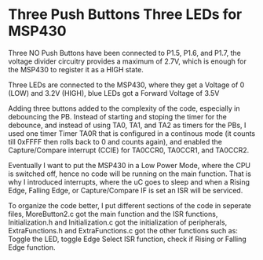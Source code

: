 # Three Push Buttons Three LEDs for MSP430

Three NO Push Buttons have been connected to P1.5, P1.6, and P1.7, the voltage divider circuitry provides a maximum of 2.7V, which is enough for the MSP430 to register it as a HIGH state.

Three LEDs are connected to the MSP430, where they get a Voltage of 0 (LOW) and 3.2V (HIGH), blue LEDs got a Forward Voltage of 3.5V

Adding three buttons added to the complexity of the code, especially in debouncing the PB. Instead of starting and stoping the timer for the debounce, and instead of using TA0, TA1, and TA2 as timers for the PBs, I used one timer Timer TA0R that is configured in a continous mode (it counts till 0xFFFF then rolls back to 0 and counts again), and enabled the Capture/Compare interrupt (CCIE) for TA0CCR0, TA0CCR1, and TA0CCR2.

Eventually I want to put the MSP430 in a Low Power Mode, where the CPU is switched off, hence no code will be running on the main function. That is why I introduced interrupts, where the uC goes to sleep and when a Rising Edge, Falling Edge, or Capture/Compare IF is set an ISR will be serviced.

To organize the code better, I put different sections of the code in seperate files, MoreButton2.c got the main function and the ISR functions, Initialization.h and Initialization.c got the initialization of peripherals, ExtraFunctions.h and ExtraFunctions.c got the other functions such as: Toggle the LED, toggle Edge Select ISR function, check if Rising or Falling Edge function.

